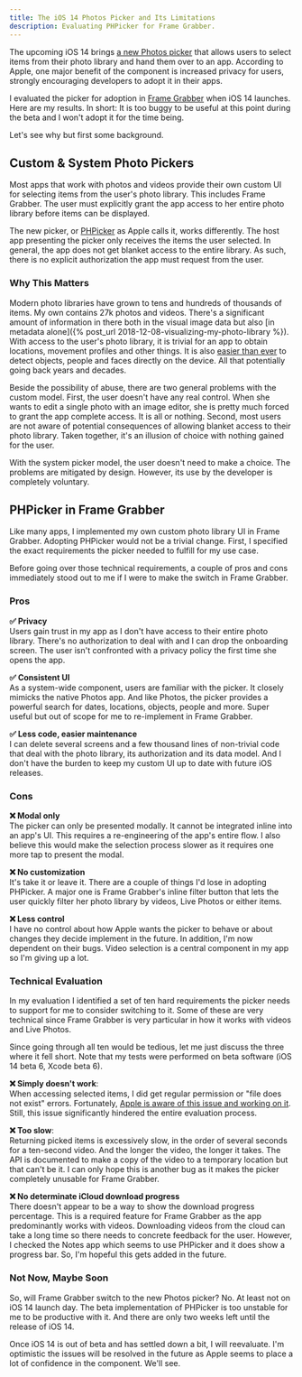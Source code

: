 ```yaml
---
title: The iOS 14 Photos Picker and Its Limitations
description: Evaluating PHPicker for Frame Grabber.
---
```


The upcoming iOS 14 brings [a new Photos picker](https://developer.apple.com/videos/play/wwdc2020/10652) that allows users to select items from their photo library and hand them over to an app. According to Apple, one major benefit of the component is increased privacy for users, strongly encouraging developers to adopt it in their apps.

I evaluated the picker for adoption in [Frame Grabber](https://github.com/arthurhammer/FrameGrabber) when iOS 14 launches. Here are my results. In short: It is too buggy to be useful at this point during the beta and I won't adopt it for the time being.

<!--more-->

Let's see why but first some background.

## Custom & System Photo Pickers

Most apps that work with photos and videos provide their own custom UI for selecting items from the user's photo library. This includes Frame Grabber. The user must explicitly grant the app access to her entire photo library before items can be displayed.

The new picker, or [PHPicker](https://developer.apple.com/documentation/photokit/phpickerviewcontroller) as Apple calls it, works differently. The host app presenting the picker only receives the items the user selected. In general, the app does not get blanket access to the entire library. As such, there is no explicit authorization the app must request from the user.

### Why This Matters

Modern photo libraries have grown to tens and hundreds of thousands of items. My own contains 27k photos and videos. There's a significant amount of information in there both in the visual image data but also [in metadata alone]({% post_url 2018-12-08-visualizing-my-photo-library %}). With access to the user's photo library, it is trivial for an app to obtain locations, movement profiles and other things. It is also [easier than ever](https://developer.apple.com/documentation/vision) to detect objects, people and faces directly on the device. All that potentially going back years and decades.

Beside the possibility of abuse, there are two general problems with the custom model. First, the user doesn't have any real control. When she wants to edit a single photo with an image editor, she is pretty much forced to grant the app complete access. It is all or nothing. Second, most users are not aware of potential consequences of allowing blanket access to their photo library. Taken together, it's an illusion of choice with nothing gained for the user.

With the system picker model, the user doesn't need to make a choice. The problems are mitigated by design. However, its use by the developer is completely voluntary.


## PHPicker in Frame Grabber

Like many apps, I implemented my own custom photo library UI in Frame Grabber. Adopting PHPicker would not be a trivial change. First, I specified the exact requirements the picker needed to fulfill for my use case.

Before going over those technical requirements, a couple of pros and cons immediately stood out to me if I were to make the switch in Frame Grabber.

### Pros

**✅ Privacy**<br>Users gain trust in my app as I don't have access to their entire photo library. There's no authorization to deal with and I can drop the onboarding screen. The user isn't confronted with a privacy policy the first time she opens the app.

**✅ Consistent UI**<br>As a system-wide component, users are familiar with the picker. It closely mimicks the native Photos app. And like Photos, the picker provides a powerful search for dates, locations, objects, people and more. Super useful but out of scope for me to re-implement in Frame Grabber.

**✅ Less code, easier maintenance**<br>I can delete several screens and a few thousand lines of non-trivial code that deal with the photo library, its authorization and its data model. And I don't have the burden to keep my custom UI up to date with future iOS releases.


### Cons

**❌ Modal only**<br>The picker can only be presented modally. It cannot be integrated inline into an app's UI. This requires a re-engineering of the app's entire flow. I also believe this would make the selection process slower as it requires one more tap to present the modal.

**❌ No customization**<br>It's take it or leave it. There are a couple of things I'd lose in adopting PHPicker. A major one is Frame Grabber's inline filter button that lets the user quickly filter her photo library by videos, Live Photos or either items.

**❌ Less control**<br>I have no control about how Apple wants the picker to behave or about changes they decide implement in the future. In addition, I'm now dependent on their bugs. Video selection is a central component in my app so I'm giving up a lot.


### Technical Evaluation

In my evaluation I identified a set of ten hard requirements the picker needs to support for me to consider switching to it. Some of these are very technical since Frame Grabber is very particular in how it works with videos and Live Photos.

Since going through all ten would be tedious, let me just discuss the three where it fell short. Note that my tests were performed on beta software (iOS 14 beta 6, Xcode beta 6).

**❌ Simply doesn't work**:<br>
When accessing selected items, I did get regular permission or "file does not exist" errors. Fortunately, [Apple is aware of this issue and working on it](https://developer.apple.com/forums/thread/652695?answerId=619139022#619139022). Still, this issue significantly hindered the entire evaluation process.

**❌ Too slow**:<br>
Returning picked items is excessively slow, in the order of several seconds for a ten-second video. And the longer the video, the longer it takes. The API is documented to make a copy of the video to a temporary location but that can't be it. I can only hope this is another bug as it makes the picker completely unusable for Frame Grabber.

**❌ No determinate iCloud download progress**<br>
There doesn't appear to be a way to show the download progress percentage. This is a required feature for Frame Grabber as the app predominantly works with videos. Downloading videos from the cloud can take a long time so there needs to concrete feedback for the user. However, I checked the Notes app which seems to use PHPicker and it does show a progress bar. So, I'm hopeful this gets added in the future.


### Not Now, Maybe Soon

So, will Frame Grabber switch to the new Photos picker? No. At least not on iOS 14 launch day. The beta implementation of PHPicker is too unstable for me to be productive with it. And there are only two weeks left until the release of iOS 14.

Once iOS 14 is out of beta and has settled down a bit, I will reevaluate. I'm optimistic the issues will be resolved in the future as Apple seems to place a lot of confidence in the component. We'll see.
